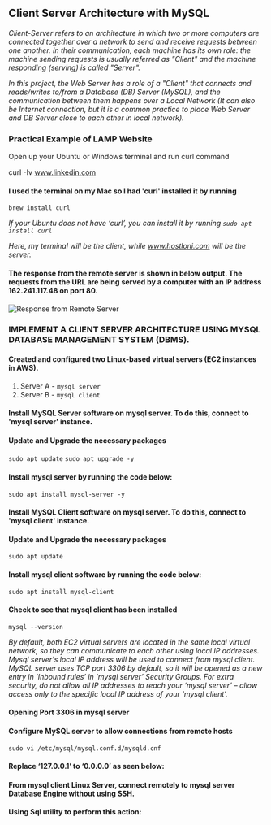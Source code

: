 ## Client Server Architecture with MySQL

*Client-Server refers to an architecture in which two or more computers are connected together over a network to send and receive requests between one another.*
*In their communication, each machine has its own role: the machine sending requests is usually referred as "Client" and the machine responding (serving) is called "Server".*

*In this project, the Web Server has a role of a "Client" that connects and reads/writes to/from a Database (DB) Server 
(MySQL), and the communication between them happens over a Local Network 
(It can also be Internet connection, but it is a common practice to place Web Server and DB Server close to each other in local network).*

### Practical Example of LAMP Website
Open up your Ubuntu or Windows terminal and run curl command

curl -Iv www.linkedin.com

#### I used the terminal on my Mac so I had 'curl' installed it by running
```brew install curl```

*If your Ubuntu does not have ‘curl’, you can install it by running
```sudo apt install curl```*

*Here, my terminal will be the client, while www.hostloni.com will be the server.*

#### The response from the remote server is shown in below output. The requests from the URL are being served by a computer with an IP address 162.241.117.48 on port 80.

![Response from Remote Server]()

### IMPLEMENT A CLIENT SERVER ARCHITECTURE USING MYSQL DATABASE MANAGEMENT SYSTEM (DBMS).

#### Created and configured two Linux-based virtual servers (EC2 instances in AWS).

1. Server A - `mysql server`
1. Server B - `mysql client`

#### Install MySQL Server software on mysql server. To do this, connect to 'mysql server' instance.

#### Update and Upgrade the necessary packages

```sudo apt update```
```sudo apt upgrade -y```

#### Install mysql server by running the code below:

```sudo apt install mysql-server -y```

#### Install MySQL Client software on mysql server. To do this, connect to 'mysql client' instance.

#### Update and Upgrade the necessary packages

```sudo apt update```

#### Install mysql client software by running the code below:

```sudo apt install mysql-client```

#### Check to see that mysql client has been installed

```mysql --version```

*By default, both EC2 virtual servers are located in the same local virtual network, so they can communicate to each other
using local IP addresses. Mysql server's local IP address will be used to connect from mysql client. MySQL server uses TCP port 3306 by 
default, so it will be opened as a new entry in ‘Inbound rules’ in ‘mysql server’ Security Groups. For extra security, do not
allow all IP addresses to reach your ‘mysql server’ – allow access only to the specific local IP address of your ‘mysql client’.*

#### Opening Port 3306 in mysql server

#### Configure MySQL server to allow connections from remote hosts

```sudo vi /etc/mysql/mysql.conf.d/mysqld.cnf```

#### Replace ‘127.0.0.1’ to ‘0.0.0.0’ as seen below:

#### From mysql client Linux Server, connect remotely to mysql server Database Engine without using SSH. 
#### Using Sql utility to perform this action:



























